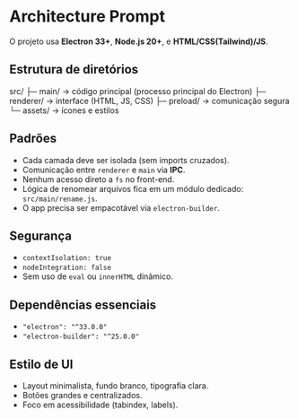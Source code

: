 # Architecture Prompt

O projeto usa **Electron 33+**, **Node.js 20+**, e **HTML/CSS(Tailwind)/JS**.

## Estrutura de diretórios

src/
├─ main/ → código principal (processo principal do Electron)
├─ renderer/ → interface (HTML, JS, CSS)
├─ preload/ → comunicação segura
└─ assets/ → ícones e estilos

## Padrões
- Cada camada deve ser isolada (sem imports cruzados).
- Comunicação entre `renderer` e `main` via **IPC**.
- Nenhum acesso direto a `fs` no front-end.
- Lógica de renomear arquivos fica em um módulo dedicado: `src/main/rename.js`.
- O app precisa ser empacotável via `electron-builder`.

## Segurança
- `contextIsolation: true`
- `nodeIntegration: false`
- Sem uso de `eval` ou `innerHTML` dinâmico.

## Dependências essenciais
- `"electron": "^33.0.0"`
- `"electron-builder": "^25.0.0"`

## Estilo de UI
- Layout minimalista, fundo branco, tipografia clara.
- Botões grandes e centralizados.
- Foco em acessibilidade (tabindex, labels).

